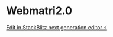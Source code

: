 # Webmatri2.0

[Edit in StackBlitz next generation editor ⚡️](https://stackblitz.com/~/github.com/fsolarr/Webmatri2.0)